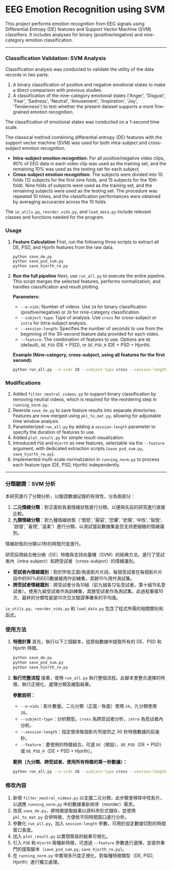 # EEG Emotion Recognition using SVM

This project performs emotion recognition from EEG signals using Differential Entropy (DE) features and Support Vector Machine (SVM) classifiers. It includes analyses for binary (positive/negative) and nine-category emotion classification.

---

### Classification Validation: SVM Analysis

Classification analysis was conducted to validate the utility of the data records in two parts:
1.  A binary classification of positive and negative emotional states to make a direct comparison with previous studies.
2.  A classification of the nine-category emotional states ('Anger', 'Disgust', 'Fear', 'Sadness', 'Neutral', 'Amusement', 'Inspiration', 'Joy', 'Tenderness') to test whether the present dataset supports a more fine-grained emotion recognition.

The classification of emotional states was conducted on a 1-second time scale.

The classical method combining differential entropy (DE) features with the support vector machine (SVM) was used for both intra-subject and cross-subject emotion recognition.

*   **Intra-subject emotion recognition:** For all positive/negative video clips, 90% of EEG data in each video clip was used as the training set, and the remaining 10% was used as the testing set for each subject.
*   **Cross-subject emotion recognition:** The subjects were divided into 10 folds (12 subjects for the first nine folds, and 15 subjects for the 10th fold). Nine folds of subjects were used as the training set, and the remaining subjects were used as the testing set. The procedure was repeated 10 times, and the classification performances were obtained by averaging accuracies across the 10 folds.

The `io_utils.py`, `reorder_vids.py`, and `load_data.py` include relevant classes and functions needed for the program.

### Usage

1.  **Feature Calculation**
    First, run the following three scripts to extract all DE, PSD, and Hjorth features from the raw data.
    ```bash
    python save_de.py
    python save_psd_sum.py
    python save_hjorth_re.py
    ```

2.  **Run the full pipeline**
    Next, use `run_all.py` to execute the entire pipeline. This script merges the selected features, performs normalization, and handles classification and result plotting.

    **Parameters:**
    *   `--n-vids`: Number of videos. Use `24` for binary classification (positive/negative) or `28` for nine-category classification.
    *   `--subject-type`: Type of analysis. Use `cross` for cross-subject or `intra` for intra-subject analysis.
    *   `--session-length`: Specifies the number of seconds to use from the beginning of the 30-second feature data provided for each video.
    *   `--feature`: The combination of features to use. Options are `DE` (default), `DE_PSD` (DE + PSD), or `DE_PSD_H` (DE + PSD + Hjorth).

    **Example (Nine-category, cross-subject, using all features for the first second):**
    ```bash
    python run_all.py --n-vids 28 --subject-type cross --session-length 1 --feature DE_PSD_H
    ```

### Modifications

1.  Added `filter_neutral_videos.py` to support binary classification by removing neutral videos, which is required for the reordering step in `running_norm.py`.
2.  Rewrote `save_de.py` to save feature results into separate directories. Features are now merged using `pkl_to_mat.py`, allowing for adjustable time window analysis.
3.  Parameterized `run_all.py` by adding a `session-length` parameter to specify the duration of features to use.
4.  Added `plot_result.py` for simple result visualization.
5.  Introduced `PSD` and `Hjorth` as new features, selectable via the `--feature` argument, with dedicated extraction scripts (`save_psd_sum.py`, `save_hjorth_re.py`).
6.  Implemented multi-scale normalization in `running_norm.py` to process each feature type (DE, PSD, Hjorth) independently.

---

### 分類驗證：SVM 分析

本研究進行了分類分析，以驗證數據記錄的有效性，分為兩部分：
1.  **二元情緒分類**：對正面和負面情緒狀態進行分類，以便與先前的研究進行直接比較。
2.  **九類情緒分類**：對九種情緒狀態（'憤怒', '厭惡', '恐懼', '悲傷', '中性', '愉悅', '啟發', '喜悅', '溫柔'）進行分類，以測試當前數據集是否支持更細緻的情緒識別。

情緒狀態的分類以1秒的時間尺度進行。

研究採用結合微分熵（DE）特徵與支持向量機（SVM）的經典方法，進行了受試者內（intra-subject）和跨受試者（cross-subject）的情緒識別。

*   **受試者內情緒識別**：對於所有正面/負面影片片段，每個受試者在每個影片片段中的90%的EEG數據被用作訓練集，其餘10%用作測試集。
*   **跨受試者情緒識別**：將受試者分為10組（前九組各12名受試者，第十組15名受試者）。使用九組受試者作為訓練集，其餘受試者作為測試集。此過程重複10次，最終的分類性能是10次交叉驗證準確率的平均值。

`io_utils.py`、`reorder_vids.py` 和 `load_data.py` 包含了程式所需的相關類別和函式。

### 使用方法

1.  **特徵計算**
    首先，執行以下三個腳本，從原始數據中提取所有的 DE、PSD 和 Hjorth 特徵。
    ```bash
    python save_de.py
    python save_psd_sum.py
    python save_hjorth_re.py
    ```

2.  **執行完整流程**
    接著，使用 `run_all.py` 執行整個流程。此腳本會整合選擇的特徵、執行正規化、處理分類及繪製結果。

    **參數說明：**
    *   `--n-vids`：影片數量。二元分類（正面／負面）使用 `24`，九分類使用 `28`。
    *   `--subject-type`：分析類型。`cross` 為跨受試者分析，`intra` 為受試者內分析。
    *   `--session-length`：指定使用每個影片所提供之 30 秒特徵數據的前幾秒。
    *   `--feature`：要使用的特徵組合。可選 `DE`（預設）、`DE_PSD`（DE + PSD）或 `DE_PSD_H`（DE + PSD + Hjorth）。

    **範例（九分類、跨受試者、使用所有特徵的第一秒數據）：**
    ```bash
    python run_all.py --n-vids 28 --subject-type cross --session-length 1 --feature DE_PSD_H
    ```

### 修改內容

1.  新增 `filter_neutral_videos.py` 以支援二元分類，此步驟會移除中性影片，以適應 `running_norm.py` 中的數據重新排序（reorder）需求。
2.  改寫 `save_de.py`，將特徵提取結果以資料夾形式儲存，並使用 `pkl_to_mat.py` 合併特徵，方便依不同時間窗口進行分析。
3.  參數化 `run_all.py`，加入 `session-length` 參數，可用於設定數據切割的時間窗口長度。
4.  加入 `plot_result.py` 以實現簡易的結果可視化。
5.  引入 `PSD` 和 `Hjorth` 兩種新特徵，可透過 `--feature` 參數進行選擇，並提供專門的提取腳本（`save_psd_sum.py`, `save_hjorth_re.py`）。
6.  在 `running_norm.py` 中實現多尺度正規化，對每種特徵類型（DE, PSD, Hjorth）進行獨立處理。